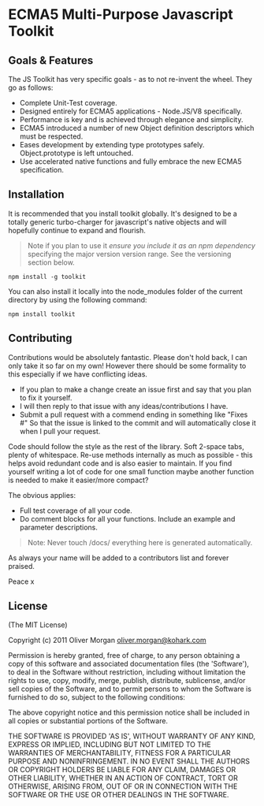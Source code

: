 # ECMA5 Multi-Purpose Javascript Toolkit

## Goals & Features
The JS Toolkit has very specific goals - as to not re-invent the wheel. They go as follows:

* Complete Unit-Test coverage.
* Designed entirely for ECMA5 applications - Node.JS/V8 specifically.
* Performance is key and is achieved through elegance and simplicity.
* ECMA5 introduced a number of new Object definition descriptors which must be respected.
* Eases development by extending type prototypes safely. Object.prototype is left untouched.
* Use accelerated native functions and fully embrace the new ECMA5 specification.

## Installation
It is recommended that you install toolkit globally. It's designed to be a totally generic turbo-charger for javascript's native objects and will hopefully continue to expand and flourish.

> Note if you plan to use it *ensure you include it as an npm dependency* specifying the major version version range. See the versioning section below.

    npm install -g toolkit
    
You can also install it locally into the node_modules folder of the current directory by using the following command:

    npm install toolkit

## Contributing
Contributions would be absolutely fantastic. Please don't hold back, I can only take it so far on my own! However there should be some formality to this especially if we have conflicting ideas.

* If you plan to make a change create an issue first and say that you plan to fix it yourself.
* I will then reply to that issue with any ideas/contributions I have.
* Submit a pull request with a commend ending in something like "Fixes #<ISSUE ID>" So that the issue is linked to the commit and will automatically close it when I pull your request.
    
Code should follow the style as the rest of the library. Soft 2-space tabs, plenty of whitespace. Re-use methods internally as much as possible - this helps avoid redundant code and is also easier to maintain. If you find yourself writing a lot of code for one small function maybe another function is needed to make it easier/more compact?

The obvious applies:

* Full test coverage of all your code.
* Do comment blocks for all your functions. Include an example and parameter descriptions.

> Note: Never touch /docs/ everything here is generated automatically.

As always your name will be added to a contributors list and forever praised.

Peace x

## License
(The MIT License)

Copyright (c) 2011 Oliver Morgan <oliver.morgan@kohark.com>

Permission is hereby granted, free of charge, to any person obtaining a copy of this software and associated documentation files (the 'Software'), to deal in the Software without restriction, including without limitation the rights to use, copy, modify, merge, publish, distribute, sublicense, and/or sell copies of the Software, and to permit persons to whom the Software is furnished to do so, subject to the following conditions:

The above copyright notice and this permission notice shall be included in all copies or substantial portions of the Software.

THE SOFTWARE IS PROVIDED 'AS IS', WITHOUT WARRANTY OF ANY KIND, EXPRESS OR IMPLIED, INCLUDING BUT NOT LIMITED TO THE WARRANTIES OF MERCHANTABILITY, FITNESS FOR A PARTICULAR PURPOSE AND NONINFRINGEMENT. IN NO EVENT SHALL THE AUTHORS OR COPYRIGHT HOLDERS BE LIABLE FOR ANY CLAIM, DAMAGES OR OTHER LIABILITY, WHETHER IN AN ACTION OF CONTRACT, TORT OR OTHERWISE, ARISING FROM, OUT OF OR IN CONNECTION WITH THE SOFTWARE OR THE USE OR OTHER DEALINGS IN THE SOFTWARE.